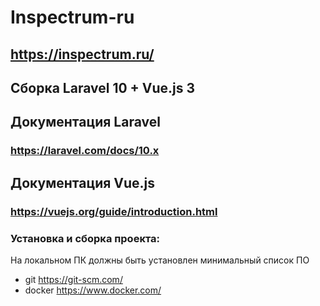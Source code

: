 # Inspectrum-ru

## https://inspectrum.ru/

## Сборка Laravel 10 + Vue.js 3

## Документация Laravel

### https://laravel.com/docs/10.x

## Документация Vue.js

### https://vuejs.org/guide/introduction.html

### Установка и сборка проекта:

На локальном ПК должны быть установлен минимальный список ПО
- git https://git-scm.com/
- docker https://www.docker.com/
